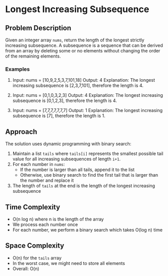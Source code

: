 # Longest Increasing Subsequence

## Problem Description
Given an integer array `nums`, return the length of the longest strictly increasing subsequence. A subsequence is a sequence that can be derived from an array by deleting some or no elements without changing the order of the remaining elements.

### Examples
1. Input: nums = [10,9,2,5,3,7,101,18]
   Output: 4
   Explanation: The longest increasing subsequence is [2,3,7,101], therefore the length is 4.

2. Input: nums = [0,1,0,3,2,3]
   Output: 4
   Explanation: The longest increasing subsequence is [0,1,2,3], therefore the length is 4.

3. Input: nums = [7,7,7,7,7,7,7]
   Output: 1
   Explanation: The longest increasing subsequence is [7], therefore the length is 1.

## Approach
The solution uses dynamic programming with binary search:
1. Maintain a list `tails` where `tails[i]` represents the smallest possible tail value for all increasing subsequences of length `i+1`.
2. For each number in `nums`:
   - If the number is larger than all tails, append it to the list
   - Otherwise, use binary search to find the first tail that is larger than the number and replace it
3. The length of `tails` at the end is the length of the longest increasing subsequence

## Time Complexity
- O(n log n) where n is the length of the array
- We process each number once
- For each number, we perform a binary search which takes O(log n) time

## Space Complexity
- O(n) for the `tails` array
- In the worst case, we might need to store all elements
- Overall: O(n) 